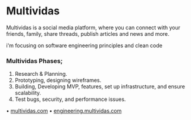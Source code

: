 # Multividas

Multividas is a social media platform, where you can connect with your friends, family, share threads, publish articles and news and more.

i'm focusing on software engineering principles and clean code

### Multividas Phases;

1. Research & Planning.
2. Prototyping, designing wireframes.
3. Building, Developing MVP, features, set up infrastructure, and ensure scalability.
4. Test bugs, security, and performance issues.

• [multividas.com](multividas.com)
• [engineering.multividas.com](engineering.multividas.com)
